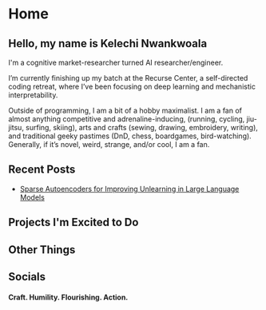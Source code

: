 # Home 

## Hello, my name is Kelechi Nwankwoala  
I'm a cognitive market-researcher turned AI researcher/engineer. 

I’m currently finishing up my batch at the Recurse Center, a self-directed coding retreat, 
where I’ve been focusing on deep learning and mechanistic interpretability.

Outside of programming, I am a bit of a hobby maximalist. I am a fan of almost anything competitive and adrenaline-inducing, (running, cycling, jiu-jitsu, surfing, skiing), arts and crafts (sewing, drawing, embroidery, writing), and traditional geeky pastimes (DnD, chess, boardgames, bird-watching). Generally, if it’s novel, weird, strange, and/or cool, I am a fan.  

## Recent Posts 
- [Sparse Autoencoders for Improving Unlearning in Large Language Models](/unlearning1)

## Projects I'm Excited to Do
## Other Things 

## Socials 

#### Craft. Humility. Flourishing. Action. 